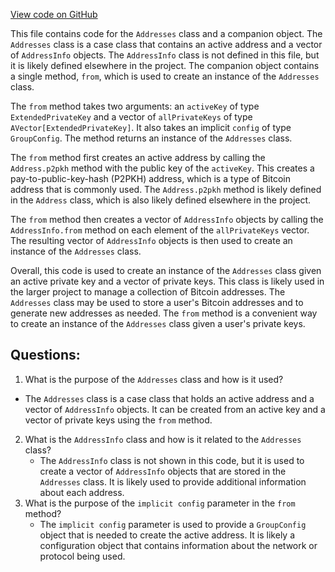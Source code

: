 [View code on GitHub](https://github.com/alephium/alephium/wallet/src/main/scala/org/alephium/wallet/api/model/Addresses.scala)

This file contains code for the `Addresses` class and a companion object. The `Addresses` class is a case class that contains an active address and a vector of `AddressInfo` objects. The `AddressInfo` class is not defined in this file, but it is likely defined elsewhere in the project. The companion object contains a single method, `from`, which is used to create an instance of the `Addresses` class.

The `from` method takes two arguments: an `activeKey` of type `ExtendedPrivateKey` and a vector of `allPrivateKeys` of type `AVector[ExtendedPrivateKey]`. It also takes an implicit `config` of type `GroupConfig`. The method returns an instance of the `Addresses` class.

The `from` method first creates an active address by calling the `Address.p2pkh` method with the public key of the `activeKey`. This creates a pay-to-public-key-hash (P2PKH) address, which is a type of Bitcoin address that is commonly used. The `Address.p2pkh` method is likely defined in the `Address` class, which is also likely defined elsewhere in the project.

The `from` method then creates a vector of `AddressInfo` objects by calling the `AddressInfo.from` method on each element of the `allPrivateKeys` vector. The resulting vector of `AddressInfo` objects is then used to create an instance of the `Addresses` class.

Overall, this code is used to create an instance of the `Addresses` class given an active private key and a vector of private keys. This class is likely used in the larger project to manage a collection of Bitcoin addresses. The `Addresses` class may be used to store a user's Bitcoin addresses and to generate new addresses as needed. The `from` method is a convenient way to create an instance of the `Addresses` class given a user's private keys.
## Questions: 
 1. What is the purpose of the `Addresses` class and how is it used?
   - The `Addresses` class is a case class that holds an active address and a vector of `AddressInfo` objects. It can be created from an active key and a vector of private keys using the `from` method.
2. What is the `AddressInfo` class and how is it related to the `Addresses` class?
   - The `AddressInfo` class is not shown in this code, but it is used to create a vector of `AddressInfo` objects that are stored in the `Addresses` class. It is likely used to provide additional information about each address.
3. What is the purpose of the `implicit config` parameter in the `from` method?
   - The `implicit config` parameter is used to provide a `GroupConfig` object that is needed to create the active address. It is likely a configuration object that contains information about the network or protocol being used.